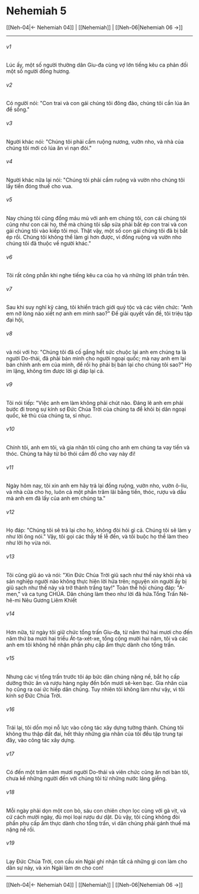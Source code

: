 # Nehemiah 5

[[Neh-04|← Nehemiah 04]] | [[Nehemiah]] | [[Neh-06|Nehemiah 06 →]]
***



###### v1 
Lúc ấy, một số người thường dân Giu-đa cùng vợ lớn tiếng kêu ca phản đối một số người đồng hương. 

###### v2 
Có người nói: "Con trai và con gái chúng tôi đông đảo, chúng tôi cần lúa ăn để sống." 

###### v3 
Người khác nói: "Chúng tôi phải cầm ruộng nương, vườn nho, và nhà của chúng tôi mới có lúa ăn vì nạn đói." 

###### v4 
Người khác nữa lại nói: "Chúng tôi phải cầm ruộng và vườn nho chúng tôi lấy tiền đóng thuế cho vua. 

###### v5 
Nay chúng tôi cũng đồng máu mủ với anh em chúng tôi, con cái chúng tôi cũng như con cái họ, thế mà chúng tôi sắp sửa phải bắt ép con trai và con gái chúng tôi vào kiếp tôi mọi. Thật vậy, một số con gái chúng tôi đã bị bắt ép rồi. Chúng tôi không thể làm gì hơn được, vì đồng ruộng và vườn nho chúng tôi đã thuộc về người khác." 

###### v6 
Tôi rất công phẫn khi nghe tiếng kêu ca của họ và những lời phân trần trên. 

###### v7 
Sau khi suy nghĩ kỹ càng, tôi khiển trách giới quý tộc và các viên chức: "Anh em nỡ lòng nào xiết nợ anh em mình sao?" Để giải quyết vấn đề, tôi triệu tập đại hội, 

###### v8 
và nói với họ: "Chúng tôi đã cố gắng hết sức chuộc lại anh em chúng ta là người Do-thái, đã phải bán mình cho người ngoại quốc; mà nay anh em lại bán chính anh em của mình, để rồi họ phải bị bán lại cho chúng tôi sao?" Họ im lặng, không tìm được lời gì đáp lại cả. 

###### v9 
Tôi nói tiếp: "Việc anh em làm không phải chút nào. Đáng lẽ anh em phải bước đi trong sự kính sợ Đức Chúa Trời của chúng ta để khỏi bị dân ngoại quốc, kẻ thù của chúng ta, sỉ nhục. 

###### v10 
Chính tôi, anh em tôi, và gia nhân tôi cũng cho anh em chúng ta vay tiền và thóc. Chúng ta hãy từ bỏ thói cầm đồ cho vay này đi! 

###### v11 
Ngày hôm nay, tôi xin anh em hãy trả lại đồng ruộng, vườn nho, vườn ô-liu, và nhà cửa cho họ, luôn cả một phần trăm lãi bằng tiền, thóc, rượu và dầu mà anh em đã lấy của anh em chúng ta." 

###### v12 
Họ đáp: "Chúng tôi sẽ trả lại cho họ, không đòi hỏi gì cả. Chúng tôi sẽ làm y như lời ông nói." Vậy, tôi gọi các thầy tế lễ đến, và tôi buộc họ thề làm theo như lời họ vừa nói. 

###### v13 
Tôi cũng giũ áo và nói: "Xin Đức Chúa Trời giũ sạch như thế này khỏi nhà và sản nghiệp người nào không thực hiện lời hứa trên; nguyện xin người ấy bị giũ sạch như thế này và trở thành trắng tay!" Toàn thể hội chúng đáp: "A-men," và ca tụng CHÚA. Dân chúng làm theo như lời đã hứa.Tổng Trấn Nê-hê-mi Nêu Gương Liêm Khiết 

###### v14 
Hơn nữa, từ ngày tôi giữ chức tổng trấn Giu-đa, từ năm thứ hai mươi cho đến năm thứ ba mươi hai triều Át-ta-xét-xe, tổng cộng mười hai năm, tôi và các anh em tôi không hề nhận phần phụ cấp ẩm thực dành cho tổng trấn. 

###### v15 
Nhưng các vị tổng trấn trước tôi áp bức dân chúng nặng nề, bắt họ cấp dưỡng thức ăn và rượu hàng ngày đến bốn mươi sê-ken bạc. Gia nhân của họ cũng ra oai ức hiếp dân chúng. Tuy nhiên tôi không làm như vậy, vì tôi kính sợ Đức Chúa Trời. 

###### v16 
Trái lại, tôi dồn mọi nỗ lực vào công tác xây dựng tường thành. Chúng tôi không thu thập đất đai, hết thảy những gia nhân của tôi đều tập trung tại đây, vào công tác xây dựng. 

###### v17 
Có đến một trăm năm mươi người Do-thái và viên chức cũng ăn nơi bàn tôi, chưa kể những người đến với chúng tôi từ những nước láng giềng. 

###### v18 
Mỗi ngày phải dọn một con bò, sáu con chiên chọn lọc cùng với gà vịt, và cứ cách mười ngày, đủ mọi loại rượu dư dật. Dù vậy, tôi cũng không đòi phần phụ cấp ẩm thực dành cho tổng trấn, vì dân chúng phải gánh thuế má nặng nề rồi. 

###### v19 
Lạy Đức Chúa Trời, con cầu xin Ngài ghi nhận tất cả những gì con làm cho dân sự này, và xin Ngài làm ơn cho con!

***
[[Neh-04|← Nehemiah 04]] | [[Nehemiah]] | [[Neh-06|Nehemiah 06 →]]
